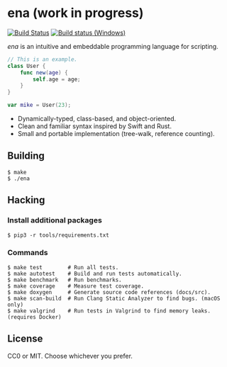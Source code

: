 ena (work in progress)
====
[![Build Status](https://travis-ci.com/seiyanuta/ena.svg?branch=master)](https://travis-ci.com/seiyanuta/ena)
[![Build status (Windows)](https://ci.appveyor.com/api/projects/status/21hfclx5w65r1uax?svg=true)](https://ci.appveyor.com/project/seiyanuta/ena)

*ena* is an intuitive and embeddable programming language for scripting.

```swift
// This is an example.
class User {
    func new(age) {
        self.age = age;
    }
}

var mike = User(23);
```

- Dynamically-typed, class-based, and object-oriented.
- Clean and familiar syntax inspired by Swift and Rust.
- Small and portable implementation (tree-walk, reference counting).

Building
--------
```
$ make
$ ./ena
```

Hacking
-------
### Install additional packages
```
$ pip3 -r tools/requirements.txt
```

### Commands
```
$ make test        # Run all tests.
$ make autotest    # Build and run tests automatically.
$ make benchmark   # Run benchmarks.
$ make coverage    # Measure test coverage.
$ make doxygen     # Generate source code references (docs/src).
$ make scan-build  # Run Clang Static Analyzer to find bugs. (macOS only)
$ make valgrind    # Run tests in Valgrind to find memory leaks. (requires Docker)
```

License
-------
CC0 or MIT. Choose whichever you prefer.
